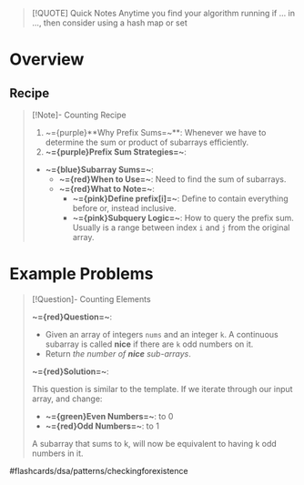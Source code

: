 > [!QUOTE] Quick Notes
> Anytime you find your algorithm running if ... in ..., then consider using a hash map or set 

# Overview
## Recipe

>[!Note]- Counting Recipe
> <!-- Multiline -->
>1. ~={purple}**Why Prefix Sums=~**: Whenever we have to determine the sum or product of subarrays efficiently.
>2. **~={purple}Prefix Sum Strategies=~**:
>* **~={blue}Subarray Sums=~**:
>	* **~={red}When to Use=~**: Need to find the sum of subarrays.
>	* **~={red}What to Note=~**:
>		* **~={pink}Define prefix[i]=~**: Define to contain everything before or, instead inclusive.
>		* **~={pink}Subquery Logic=~**: How to query the prefix sum. Usually is a range between index `i` and `j` from the original array.

# Example Problems

> [!Question]- Counting Elements
> <!-- Multiline -->
> **~={red}Question=~**:
> * Given an array of integers `nums` and an integer `k`. A continuous subarray is called **nice** if there are `k` odd numbers on it.
> * Return _the number of **nice** sub-arrays_.
>
>**~={red}Solution=~**:
>
>This question is similar to the template. If we iterate through our input array, and change:
>* **~={green}Even Numbers=~**: to 0
>* **~={red}Odd Numbers=~**: to 1
>
>A subarray that sums to k, will now be equivalent to having k odd numbers in it.

#flashcards/dsa/patterns/checkingforexistence
